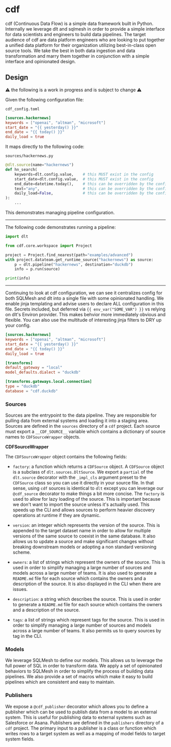 # cdf

cdf (Continuous Data Flow) is a simple data framework built in Python. Internally we leverage dlt and sqlmesh in order
to provide a simple interface for data scientists and engineers to build data pipelines. The target audience of cdf
are data platform engineers who are looking to put together a unified data platform for their organization utilizing
best-in-class open source tools. We take the best in both data ingestion and data transformation and marry them together
in conjunction with a simple interface and opinionated design.

## Design


⚠️ the following is a work in progress and is subject to change ⚠️

Given the following configuration file:

`cdf_config.toml`
```toml
[sources.hackernews]
keywords = ["openai", "altman", "microsoft"]
start_date = "{{ yesterday() }}"
end_date = "{{ today() }}"
daily_load = true
```

It maps directly to the following code:

`sources/hackernews.py`
```python
@dlt.source(name="hackernews")
def hn_search(
    keywords=dlt.config.value,    # this MUST exist in the config
    start_date=dlt.config.value,  # this MUST exist in the config
    end_date=datetime.today(),    # this can be overridden by the config
    text="any",                   # this can be overridden by the config
    daily_load=False,             # this can be overridden by the config
):
    ...
```

This demonstrates managing pipeline configuration.

---

The following code demonstrates running a pipeline:
```python
import dlt

from cdf.core.workspace import Project

project = Project.find_nearest(path="examples/advanced")
with project.datateam.get_runtime_source("hackernews") as source:
    p = dlt.pipeline("hackernews", destination="duckdb")
    info = p.run(source)

print(info)

```
---

Continuing to look at cdf configuration, we can see it centralizes config for both SQLMesh and dlt into a single file with some opinionated handling. We enable jinja templating and advise users to declare ALL configuration in this file. Secrets included, but deferred via `{{ env_var("SOME_VAR") }}` vs relying on dlt's Environ provider. This makes behvior more immediately obvious and flexible. You can also use the multitude of interesting jinja filters to DRY up your config.

```toml
[sources.hackernews]
keywords = ["openai", "altman", "microsoft"]
start_date = "{{ yesterday() }}"
end_date = "{{ today() }}"
daily_load = true

[transforms]
default_gateway = "local"
model_defaults.dialect = "duckdb"

[transforms.gateways.local.connection]
type = "duckdb"
database = "cdf.duckdb"

```

### Sources

Sources are the entrypoint to the data pipeline. They are responsible for pulling data from external systems and
loading it into a staging area. Sources are defined in the `sources` directory of a `cdf` project. Each source
must export a `__CDF_SOURCE__` variable which contains a dictionary of source names to `CDFSourceWrapper` objects.

**CDFSourceWrapper**

The `CDFSourceWrapper` object contains the following fields:

- `factory`: a function which returns a `CDFSource` object. A `CDFSource` object is a subclass of `dlt.sources.DltSource`. We export a `partial` of the `dlt.source` decorator with the `_impl_cls` argument preset to the `CDFSource` class so you can use it directly in your source file. In that sense, using `cdf` sources is identical to `dlt` except you can leverage our `@cdf_source` decorator to make things a bit more concise. The `factory` is used to allow for lazy loading of the source. This is important because we don't want to import the source unless it's actually used. This speeds up the CLI and allows sources to perform heavier discovery operations at runtime if they are dynamic.

- `version`: an integer which represents the version of the source. This is appended to the target dataset name in order to allow for multiple versions of the same source to coexist in the same database. It also allows us to update a source and make significant changes without breaking downstream models or adopting a non standard versioning scheme.

- `owners`: a list of strings which represent the owners of the source. This is used in order to simplify managing a large number of sources and models across a large number of teams. It is also used to generate a `README.md` file for each source which contains the owners and a description of the source. It is also displayed in the CLI when there are issues.

- `description`: a string which describes the source. This is used in order to generate a `README.md` file for each source which contains the owners and a description of the source.

- `tags`: a list of strings which represent tags for the source. This is used in order to simplify managing a large number of sources and models across a large number of teams. It also permits us to query sources by tag in the CLI.

### Models

We leverage SQLMesh to define our models. This allows us to leverage the full power of SQL in order to transform data. We apply a set of opinionated behaviors to SQLMesh in order to simplify the process of building data pipelines. We also provide a set of macros which make it easy to build pipelines which are consistent and easy to maintain.

### Publishers

We expose a `@cdf_publisher` decorator which allows you to define a publisher which can be used to publish data from a model to an external system. This is useful for publishing data to external systems such as Salesforce or Asana. Publishers are defined in the `publishers` directory of a `cdf` project. The primary input to a publisher is a class or function which writes rows to a target system as well as a mapping of model fields to target system fields.
